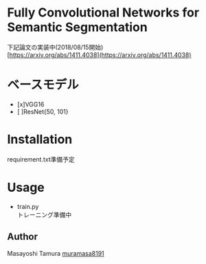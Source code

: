 # Fully Convolutional Networks for Semantic Segmentation
下記論文の実装中(2018/08/15開始)  
[https://arxiv.org/abs/1411.4038](https://arxiv.org/abs/1411.4038)

# ベースモデル
- [x]VGG16  
- [ ]ResNet{50, 101}

# Installation
requirement.txt準備予定

# Usage
- train.py  
トレーニング準備中

## Author
Masayoshi Tamura
[muramasa8191](https://github.com/muramasa8191)
